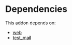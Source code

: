 # Dependencies

This addon depends on:

- [web](https://github.com/bringout/oca-ocb-core/tree/9d67cf00c06114fd0d5a87a06a485b3dabf57e2b/odoo-bringout-oca-ocb-web)
- [test_mail](https://github.com/bringout/oca-ocb-test/tree/1128ed5959311d2f7b5be4410f7fe67168a28eef/odoo-bringout-oca-ocb-test_mail)
